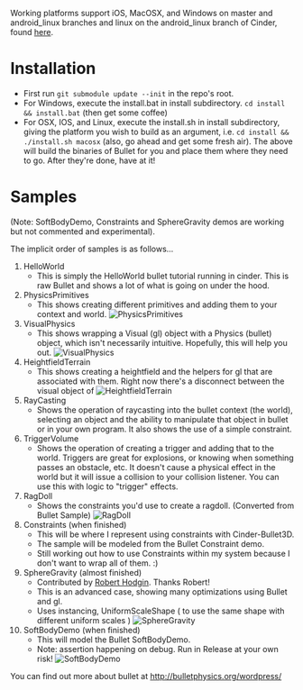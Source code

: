 Working platforms support iOS, MacOSX, and Windows on master and android\_linux branches and linux on the android\_linux branch of Cinder, found [here](https://github.com/cinder/Cinder/tree/glNext). 

Installation
============
* First run `git submodule update --init` in the repo's root.
* For Windows, execute the install.bat in install subdirectory. `cd install && install.bat` (then get some coffee)
* For OSX, IOS, and Linux, execute the install.sh in install subdirectory, giving the platform you wish to build as an argument, i.e. `cd install && ./install.sh macosx` (also, go ahead and get some fresh air).
The above will build the binaries of Bullet for you and place them where they need to go. After they're done, have at it!

Samples
=======
(Note: SoftBodyDemo, Constraints and SphereGravity demos are working but not commented and experimental). 

The implicit order of samples is as follows...

1. HelloWorld
	- This is simply the HelloWorld bullet tutorial running in cinder. This is raw Bullet and shows a lot of what is going on under the hood.
2. PhysicsPrimitives
	- This shows creating different primitives and adding them to your context and world.
![PhysicsPrimitives](https://cloud.githubusercontent.com/assets/2651863/4435552/83cc9fb6-474a-11e4-878c-e56ee0ec2fdd.png)
3. VisualPhysics
	- This shows wrapping a Visual (gl) object with a Physics (bullet) object, which isn't necessarily intuitive. Hopefully, this will help you out.
![VisualPhysics](https://cloud.githubusercontent.com/assets/2651863/4435553/83d6824c-474a-11e4-9a86-9090dc63039a.png)
4. HeightfieldTerrain
	- This shows creating a heightfield and the helpers for gl that are associated with them. Right now there's a disconnect between the visual object of 
![HeightfieldTerrain](https://cloud.githubusercontent.com/assets/2651863/4435557/83dbbd16-474a-11e4-8171-a41c3bdd2084.png)
5. RayCasting
	- Shows the operation of raycasting into the bullet context (the world), selecting an object and the ability to manipulate that object in bullet or in your own program. It also shows the use of a simple constraint.
6. TriggerVolume
	- Shows the operation of creating a trigger and adding that to the world. Triggers are great for explosions, or knowing when something passes an obstacle, etc. It doesn't cause a physical effect in the world but it will issue a collision to your collision listener. You can use this with logic to "trigger" effects.
7. RagDoll 
	- Shows the constraints you'd use to create a ragdoll. (Converted from Bullet Sample)
![RagDoll](https://cloud.githubusercontent.com/assets/2651863/4435556/83dabd80-474a-11e4-95e3-050a7b174048.png)
8. Constraints (when finished)
	- This will be where I represent using constraints with Cinder-Bullet3D. 
	- The sample will be modeled from the Bullet Constraint demo. 
	- Still working out how to use Constraints within my system because I don't want to wrap all of them. :)
9. SphereGravity (almost finished)
	- Contributed by [Robert Hodgin](http://roberthodgin.com/). Thanks Robert!
	- This is an advanced case, showing many optimizations using Bullet and gl. 
	- Uses instancing, UniformScaleShape ( to use the same shape with different uniform scales )
![SphereGravity](https://cloud.githubusercontent.com/assets/2651863/4435555/83da7578-474a-11e4-838c-90e4ca4d366f.png)
10. SoftBodyDemo (when finished)
	- This will model the Bullet SoftBodyDemo.
	- Note: assertion happening on debug. Run in Release at your own risk! 
![SoftBodyDemo](https://cloud.githubusercontent.com/assets/2651863/4435554/83d6cb8a-474a-11e4-8849-2c329edbae37.png) 

You can find out more about bullet at http://bulletphysics.org/wordpress/
